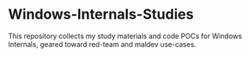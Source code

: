# Windows-Internals-Studies
This repository collects my study materials and code POCs for Windows Internals, geared toward red-team and maldev use-cases.  
